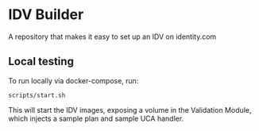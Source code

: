 # IDV Builder
A repository that makes it easy to set up an IDV on identity.com

## Local testing

To run locally via docker-compose, run:

    scripts/start.sh

This will start the IDV images, exposing a volume in the Validation Module,
which injects a sample plan and sample UCA handler.
